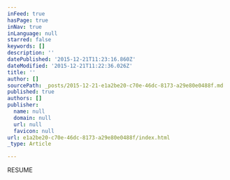 ```yaml
---
inFeed: true
hasPage: true
inNav: true
inLanguage: null
starred: false
keywords: []
description: ''
datePublished: '2015-12-21T11:23:16.860Z'
dateModified: '2015-12-21T11:22:36.026Z'
title: ''
author: []
sourcePath: _posts/2015-12-21-e1a2be20-c70e-46dc-8173-a29e80e0488f.md
published: true
authors: []
publisher:
  name: null
  domain: null
  url: null
  favicon: null
url: e1a2be20-c70e-46dc-8173-a29e80e0488f/index.html
_type: Article

---
```

RESUME